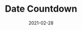 ---
title: Date Countdown
img: date-countdown.png
uri: 'https://ibrahimalanshor.github.io/date-countdown/'
date: 2021-02-28
---
